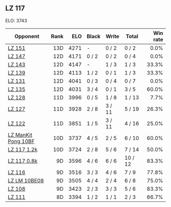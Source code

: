 ## LZ 117 ##

ELO: 3743

Opponent | Rank | ELO | Black | Write | Total | Win rate
---------|-----:|----:|-------|-------|-------|-------:
[LZ 151](LZ%20151.md) | 13D | 4271 | - | 0 / 2 | 0 / 2 | 0.0%
[LZ 147](LZ%20147.md) | 12D | 4171 | 0 / 2 | 0 / 2 | 0 / 4 | 0.0%
[LZ 143](LZ%20143.md) | 12D | 4147 | - | 1 / 3 | 1 / 3 | 33.3%
[LZ 139](LZ%20139.md) | 12D | 4113 | 1 / 2 | 0 / 1 | 1 / 3 | 33.3%
[LZ 131](LZ%20131.md) | 12D | 4041 | 0 / 3 | 0 / 4 | 0 / 7 | 0.0%
[LZ 135](LZ%20135.md) | 12D | 4031 | 3 / 4 | 0 / 1 | 3 / 5 | 60.0%
[LZ 128](LZ%20128.md) | 11D | 3996 | 0 / 5 | 1 / 8 | 1 / 13 | 7.7%
[LZ 127](LZ%20127.md) | 11D | 3928 | 2 / 8 | 3 / 11 | 5 / 19 | 26.3%
[LZ 122](LZ%20122.md) | 11D | 3851 | 1 / 5 | 3 / 11 | 4 / 16 | 25.0%
[LZ ManKit Pong 10BF](LZ%20ManKit%20Pong%2010BF.md) | 10D | 3737 | 4 / 5 | 2 / 5 | 6 / 10 | 60.0%
[LZ 117 1.2k](LZ%20117%201.2k.md) | 10D | 3724 | 2 / 8 | 5 / 6 | 7 / 14 | 50.0%
[LZ 117 0.8k](LZ%20117%200.8k.md) | 9D | 3596 | 4 / 6 | 6 / 6 | 10 / 12 | 83.3%
[LZ 116](LZ%20116.md) | 9D | 3516 | 3 / 3 | 4 / 6 | 7 / 9 | 77.8%
[LZ LM 10BE08](LZ%20LM%2010BE08.md) | 9D | 3505 | 4 / 4 | 2 / 4 | 6 / 8 | 75.0%
[LZ 108](LZ%20108.md) | 9D | 3423 | 2 / 3 | 3 / 3 | 5 / 6 | 83.3%
[LZ 111](LZ%20111.md) | 8D | 3394 | 1 / 2 | 1 / 1 | 2 / 3 | 66.7%
